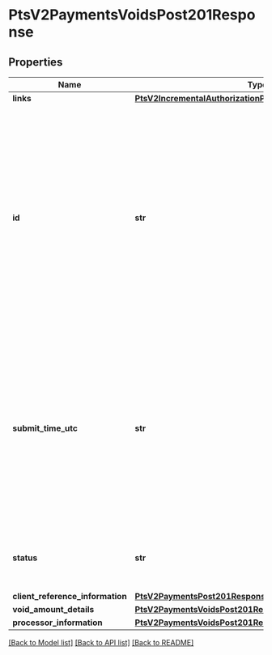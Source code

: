 # PtsV2PaymentsVoidsPost201Response

## Properties
Name | Type | Description | Notes
------------ | ------------- | ------------- | -------------
**links** | [**PtsV2IncrementalAuthorizationPatch201ResponseLinks**](PtsV2IncrementalAuthorizationPatch201ResponseLinks.md) |  | [optional] 
**id** | **str** | An unique identification number assigned by CyberSource to identify the submitted request. It is also appended to the endpoint of the resource.  On incremental authorizations, this value with be the same as the identification number returned in the original authorization response.  | [optional] 
**submit_time_utc** | **str** | Time of request in UTC. Format: &#x60;YYYY-MM-DDThh:mm:ssZ&#x60; Example &#x60;2016-08-11T22:47:57Z&#x60; equals August 11, 2016, at 22:47:57 (10:47:57 p.m.). The &#x60;T&#x60; separates the date and the time. The &#x60;Z&#x60; indicates UTC.  Returned by authorization service.  | [optional] 
**status** | **str** | The status of the submitted transaction.  Possible values:  - VOIDED  | [optional] 
**client_reference_information** | [**PtsV2PaymentsPost201ResponseClientReferenceInformation**](PtsV2PaymentsPost201ResponseClientReferenceInformation.md) |  | [optional] 
**void_amount_details** | [**PtsV2PaymentsVoidsPost201ResponseVoidAmountDetails**](PtsV2PaymentsVoidsPost201ResponseVoidAmountDetails.md) |  | [optional] 
**processor_information** | [**PtsV2PaymentsVoidsPost201ResponseProcessorInformation**](PtsV2PaymentsVoidsPost201ResponseProcessorInformation.md) |  | [optional] 

[[Back to Model list]](../README.md#documentation-for-models) [[Back to API list]](../README.md#documentation-for-api-endpoints) [[Back to README]](../README.md)


